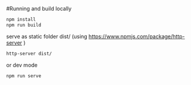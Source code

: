 

#Running and build locally

```bash
npm install
npm run build 
```

serve as static folder dist/ (using https://www.npmjs.com/package/http-server )
```bash
http-server dist/
```
or dev mode
```bash
npm run serve
```
